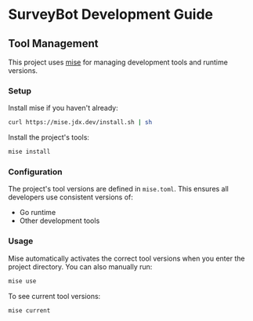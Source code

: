 # SurveyBot Development Guide

## Tool Management

This project uses [mise](https://mise.jdx.dev/) for managing development tools and runtime versions.

### Setup

Install mise if you haven't already:
```bash
curl https://mise.jdx.dev/install.sh | sh
```

Install the project's tools:
```bash
mise install
```

### Configuration

The project's tool versions are defined in `mise.toml`. This ensures all developers use consistent versions of:
- Go runtime
- Other development tools

### Usage

Mise automatically activates the correct tool versions when you enter the project directory. You can also manually run:
```bash
mise use
```

To see current tool versions:
```bash
mise current
```